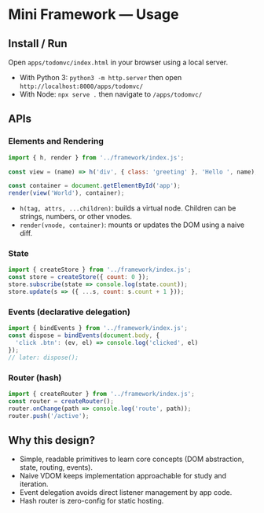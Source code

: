 # Mini Framework — Usage

## Install / Run
Open `apps/todomvc/index.html` in your browser using a local server.

- With Python 3: `python3 -m http.server` then open `http://localhost:8000/apps/todomvc/`
- With Node: `npx serve .` then navigate to `/apps/todomvc/`

## APIs

### Elements and Rendering
```js
import { h, render } from '../framework/index.js';

const view = (name) => h('div', { class: 'greeting' }, 'Hello ', name);

const container = document.getElementById('app');
render(view('World'), container);
```

- `h(tag, attrs, ...children)`: builds a virtual node. Children can be strings, numbers, or other vnodes.
- `render(vnode, container)`: mounts or updates the DOM using a naive diff.

### State
```js
import { createStore } from '../framework/index.js';
const store = createStore({ count: 0 });
store.subscribe(state => console.log(state.count));
store.update(s => ({ ...s, count: s.count + 1 }));
```

### Events (declarative delegation)
```js
import { bindEvents } from '../framework/index.js';
const dispose = bindEvents(document.body, {
  'click .btn': (ev, el) => console.log('clicked', el)
});
// later: dispose();
```

### Router (hash)
```js
import { createRouter } from '../framework/index.js';
const router = createRouter();
router.onChange(path => console.log('route', path));
router.push('/active');
```

## Why this design?
- Simple, readable primitives to learn core concepts (DOM abstraction, state, routing, events).
- Naive VDOM keeps implementation approachable for study and iteration.
- Event delegation avoids direct listener management by app code.
- Hash router is zero-config for static hosting.
